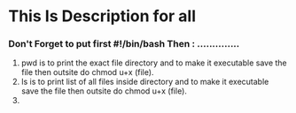 # This Is Description for all 

### Don't Forget to put first #!/bin/bash Then : ..............
1. pwd is to print the exact file directory and to make it executable save the file then outsite do  chmod u+x (file).
2. ls is to print list of all files inside directory and to make it executable save the file then outsite do  chmod u+x (file).
3. 
